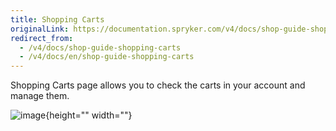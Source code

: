 ```yaml
---
title: Shopping Carts
originalLink: https://documentation.spryker.com/v4/docs/shop-guide-shopping-carts
redirect_from:
  - /v4/docs/shop-guide-shopping-carts
  - /v4/docs/en/shop-guide-shopping-carts
---
```


Shopping Carts page allows you to check the carts in your account and manage them.

![image](https://spryker.s3.eu-central-1.amazonaws.com/docs/User+Guides/Shop+User+Guides/Shopping+Carts/shopping-carts-gif.gif){height="" width=""} 
